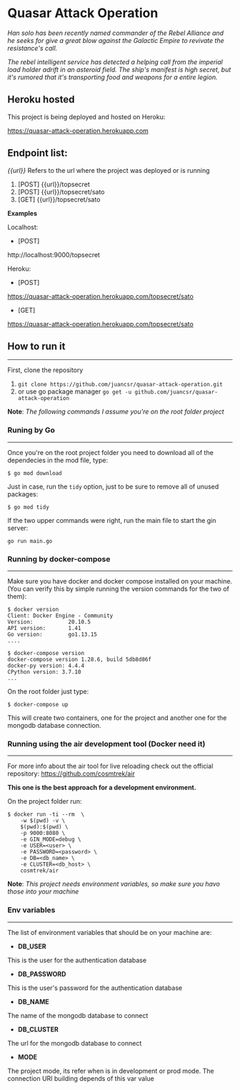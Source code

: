 # Quasar Attack Operation
*Han solo has been recently named commander of the Rebel Alliance and he seeks for give a great blow against the Galactic Empire to revivate the resistance's call.*

*The rebel intelligent service has detected a helping call from the imperial load holder adrift in an asteroid field. The ship's manifest is high secret, but it's rumored that it's transporting food and weapons for a entire legion.*

## Heroku hosted

This project is being deployed and hosted on Heroku:

https://quasar-attack-operation.herokuapp.com

## Endpoint list:
_{{url}}_ Refers to the url where the project was deployed or is running

1. [POST] {{url}}/topsecret
2. [POST] {{url}}/topsecret/sato
3. [GET] {{url}}/topsecret/sato

**Examples**

Localhost:
- [POST]

http://localhost:9000/topsecret

Heroku: 
- [POST] 

https://quasar-attack-operation.herokuapp.com/topsecret/sato

- [GET] 

https://quasar-attack-operation.herokuapp.com/topsecret/sato

## How to run it
___
First, clone the repository
1. `git clone https://github.com/juancsr/quasar-attack-operation.git`
2. or use go package manager `go get -u github.com/juancsr/quasar-attack-operation`

**Note**: *The following commands I assume you're on the root folder project*

### Runing by Go
___
Once you're on the root project folder you need to download all of the dependecies in the mod file, type:

`$ go mod download`

Just in case, run the `tidy` option, just to be sure to remove all of unused packages:

`$ go mod tidy`

If the two upper commands were right, run the main file to start the gin server:

`go run main.go`

### Running by docker-compose
___
Make sure you have docker and docker compose installed on your machine.
 (You can verify this by simple running the version commands for the two of them):

 ```
 $ docker version
 Client: Docker Engine - Community
 Version:           20.10.5
 API version:       1.41
 Go version:        go1.13.15
 ....

 $ docker-compose version
 docker-compose version 1.28.6, build 5db8d86f
docker-py version: 4.4.4
CPython version: 3.7.10
...
 ```

On the root folder just type: 

`$ docker-compose up`

This will create two containers, one for the project and another one for the mongodb database connection.

### Running using the air development tool (Docker need it)
___
For more info about the air tool for live reloading check out the official repository: https://github.com/cosmtrek/air

**This one is the best approach for a development environment.**

On the project folder run: 

```
$ docker run -ti --rm  \
    -w $(pwd) -v \
    $(pwd):$(pwd) \
    -p 9000:8080 \
    -e GIN_MODE=debug \
    -e USER=<user> \
    -e PASSWORD=<password> \
    -e DB=<db_name> \
    -e CLUSTER=<db_host> \
    cosmtrek/air
```

**Note**: _This project needs environment variables, so make sure you havo those into your machine_


### Env variables
___
The list of environment variables that should be on your machine are:

- **DB_USER**

This is the user for the authentication database 

- **DB_PASSWORD**

This is the user's password for the authentication database 

- **DB_NAME**

The name of the mongodb database to connect

- **DB_CLUSTER**

The url for the mongodb database to connect

- **MODE**

The project mode, its refer when is in development or prod mode. The connection URI building depends of this var value
